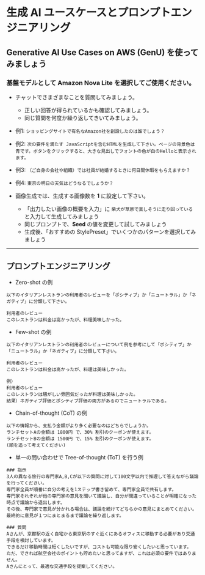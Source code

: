 # 生成 AI ユースケースとプロンプトエンジニアリング


## Generative AI Use Cases on AWS (GenU) を使ってみましょう

### 基盤モデルとして Amazon Nova Lite を選択してご使用ください。

* チャットでさまざまなことを質問してみましょう。
    - 正しい回答が得られているかも確認してみましょう。
    - 同じ質問を何度か繰り返してきいてみましょう。

* 例1: `ショッピングサイトで有名なAmazon社を創設したのは誰でしょう？`
* 例2: `次の要件を満たす JavaScriptを含むHTMLを生成して下さい。ページの背景色は青です。ボタンをクリックすると、大きな見出しでフォントの色が白のHelloと表示されます。`
* 例3: `（ご自身の会社や組織）では社員が結婚するときに何日間休暇をもらえますか？`
* 例4: `東京の明日の天気はどうなるでしょうか？`

* 画像生成では、生成する画像数を **1** に設定して下さい。
    - 「出力したい画像の概要を入力」に `柴犬が草原で楽しそうに走り回っている` と入力して生成してみましょう
    - 同じプロンプトで、**Seed** の値を変更して試してみましょう
    - 生成後、「おすすめの StylePreset」でいくつかのパターンを選択してみましょう

---

## プロンプトエンジニアリング

* Zero-shot の例

```
以下のイタリアンレストランの利用者のレビューを「ポシティブ」か「ニュートラル」か「ネガティブ」に分類して下さい。

利用者のレビュー
このレストランは料金は高かったが、料理美味しかった。
```


* Few-shot の例

```
以下のイタリアンレストランの利用者のレビューについて例を参考にして「ポシティブ」か「ニュートラル」か「ネガティブ」に分類して下さい。

利用者のレビュー
このレストランは料金は高かったが、料理は美味しかった。

例）
利用者のレビュー
このレストランは騒がしい雰囲気だったが料理は美味しかった。
結果）ネガティブ評価とポシティブ評価の両方があるのでニュートラルである。
```

* Chain-of-thought (CoT)  の例

```
以下の情報から、支払う金額がより多く必要なのはどちらでしょうか。
ランチセットAの金額は 1800円 で、30% 割引のクーポンが使えます。
ランチセットBの金額は 1500円 で、15% 割引のクーポンが使えます。
(順を追って考えてください)
```

* 単一の問い合わせで Tree-of-thought (ToT) を行う例

```
### 指示
3人の異なる旅行の専門家A,B,Cが以下の質問に対して100文字以内で推理して答えながら議論を行ってください。
専門家全員が順番に自分の考えを1ステップ書き留めて、専門家全員で共有します。
専門家それぞれが他の専門家の意見を聞いて議論し、自分が間違っていることが明確になった時点で議論から退出します。
その後、専門家で意見が分かれる場合は、議論を続けてどちらかの意見にまとめてください。
最終的に意見が１つにまとまるまで議論を繰り返します。

### 質問
Aさんが、京都駅の近く自宅から東京駅のすぐ近くにあるオフィスに移動する必要があり交通手段を検討しています。
できるだけ移動時間は短くしたいですが、コストも可能な限り安くしたいと思っています。
ただ、できれば航空会社のポイントも貯めたいと思ってますが、これは必須の要件ではありません。
Aさんにとって、最適な交通手段を提案してください。
```

